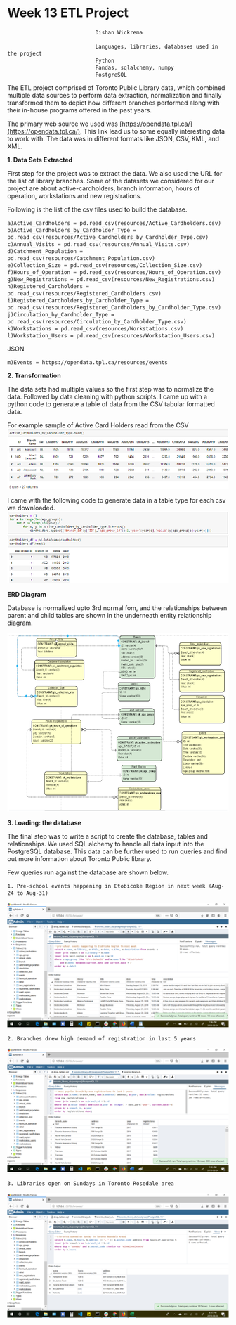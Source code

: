 # Week 13 ETL Project
								Dishan Wickrema
											
								Languages, libraries, databases used in the project
								Python
								Pandas, sqlalchemy, numpy
								PostgreSQL

The ETL project comprised of Toronto Public Library data, which combined multiple data sources to perform data extraction, normalization and finally transformed them to depict how different branches performed along with their in-house programs offered in the past years.

The primary web source we used was [https://opendata.tpl.ca/](https://opendata.tpl.ca/). This link lead us to some equally interesting data to work with. The data was in different formats like JSON, CSV, KML, and XML.

**1. Data Sets Extracted**

First step for the project was to extract the data. We also used the URL for the list of library branches. Some of the datasets we considered for our project are about active-cardholders, branch information, hours of operation, workstations and new registrations.

Following is the list of the csv files used to build the database.

	a)Active_Cardholders = pd.read_csv(resources/Active_Cardholders.csv)
	b)Active_Cardholders_by_Cardholder_Type = pd.read_csv(resources/Active_Cardholders_by_Cardholder_Type.csv)
	c)Annual_Visits = pd.read_csv(resources/Annual_Visits.csv)
	d)Catchment_Population = pd.read_csv(resources/Catchment_Population.csv)
	e)Collection_Size = pd.read_csv(resources/Collection_Size.csv)
	f)Hours_of_Operation = pd.read_csv(resources/Hours_of_Operation.csv)
	g)New_Registrations = pd.read_csv(resources/New_Registrations.csv)
	h)Registered_Cardholders = pd.read_csv(resources/Registered_Cardholders.csv)
	i)Registered_Cardholders_by_Cardholder_Type = pd.read_csv(resources/Registered_Cardholders_by_Cardholder_Type.csv)
	j)Circulation_by_Cardholder_Type = pd.read_csv(resources/Circulation_by_Cardholder_Type.csv)
	k)Workstations = pd.read_csv(resources/Workstations.csv)
	l)Workstation_Users = pd.read_csv(resources/Workstation_Users.csv)

JSON

	m)Events = https://opendata.tpl.ca/resources/events

**2. Transformation**

The data sets had multiple values so the first step was to normalize the data. Followed by data cleaning with python scripts. I came up with a python code to generate a table of data from the CSV tabular formatted data. 

For example sample of Active Card Holders read from the CSV
![Active Card Holders](cardholdertype.png)

I came with the following code to generate data in a table type for each csv we downloaded.
![python_code](python-code.png)

**ERD Diagram**

Database is normalized upto 3rd normal fom, and the relationships between parent and child tables are shown in the underneath entity relationship diagram.

![ERD Diagram](erd.png)

**3. Loading: the database**

The final step was to write a script to create the database, tables and relationships. We used SQL alchemy to handle all data input into the PostgreSQL database. This data can be further used to run queries and find out more information about Toronto Public library.

Few queries run against the database are shown below.

	1. Pre-school events happening in Etobicoke Region in next week (Aug-24 to Aug-31)

![Query 1](query1.png)


	2. Branches drew high demand of registration in last 5 years

![Query 2](query2.png)


	3. Libraries open on Sundays in Toronto Rosedale area

![Query 3](query3.png)

